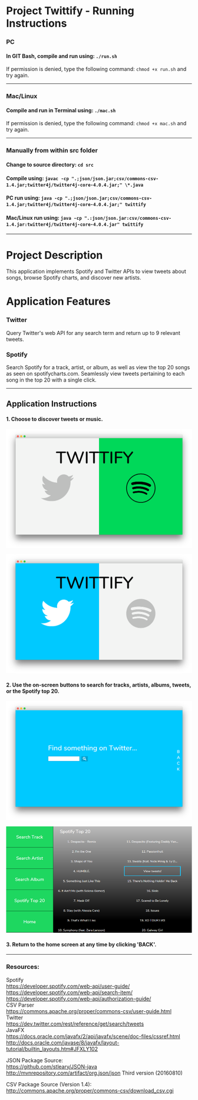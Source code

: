 # Project Twittify - Running Instructions
### PC
#### In GIT Bash, compile and run using: ```./run.sh```
If permission is denied, type the following command: ```chmod +x run.sh``` and try again.

---

### Mac/Linux
#### Compile and run in Terminal using: ```./mac.sh```
If permission is denied, type the following command: ```chmod +x mac.sh``` and try again.

---

### Manually from within src folder
#### Change to source directory:  ```cd src```
#### Compile using: ```javac -cp ".;json/json.jar;csv/commons-csv-1.4.jar;twitter4j/twitter4j-core-4.0.4.jar;" \*.java```
#### PC run using: ```java -cp ".;json/json.jar;csv/commons-csv-1.4.jar;twitter4j/twitter4j-core-4.0.4.jar;" twittify```
#### Mac/Linux run using: ```java -cp ".:json/json.jar:csv/commons-csv-1.4.jar:twitter4j/twitter4j-core-4.0.4.jar" twittify```

---

# Project Description

This application implements Spotify and Twitter APIs to view tweets about songs, browse Spotify charts, and discover new artists.
# Application Features
### Twitter
Query Twitter's web API for any search term and return up to 9 relevant tweets.

### Spotify
Search Spotify for a track, artist, or album, as well as view the top 20 songs as seen on spotifycharts.com. Seamlessly view tweets pertaining to each song in the top 20 with a single click.

---

## Application Instructions
#### 1. Choose to discover tweets or music.

![](https://github.com/andre205/twittify/blob/master/src/images/README/welcome_spotify.png "Welcome Screen Spotify")

![](https://github.com/andre205/twittify/blob/master/src/images/README/welcome_twitter.png "Welcome Screen Twitter")

#### 2. Use the on-screen buttons to search for tracks, artists, albums, tweets, or the Spotify top 20.

![](https://github.com/andre205/twittify/blob/master/src/images/README/twitter_search.png "Welcome Screen Twitter")

![](https://github.com/andre205/twittify/blob/master/src/images/README/spotify_top20.png "Welcome Screen Twitter")

#### 3. Return to the home screen at any time by clicking 'BACK'.


---

### Resources:<br>
Spotify<br>
https://developer.spotify.com/web-api/user-guide/<br>
https://developer.spotify.com/web-api/search-item/<br>
https://developer.spotify.com/web-api/authorization-guide/<br>
CSV Parser<br>
https://commons.apache.org/proper/commons-csv/user-guide.html<br>
Twitter<br>
https://dev.twitter.com/rest/reference/get/search/tweets<br>
JavaFX<br>
https://docs.oracle.com/javafx/2/api/javafx/scene/doc-files/cssref.html<br>
http://docs.oracle.com/javase/8/javafx/layout-tutorial/builtin_layouts.htm#JFXLY102<br>

JSON Package Source:<br>
https://github.com/stleary/JSON-java<br>
http://mvnrepository.com/artifact/org.json/json  Third version (20160810)<br>

CSV Package Source (Version 1.4):<br>
http://commons.apache.org/proper/commons-csv/download_csv.cgi<br>
